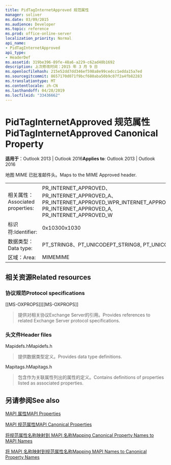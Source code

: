 ```yaml
---
title: PidTagInternetApproved 规范属性
manager: soliver
ms.date: 03/09/2015
ms.audience: Developer
ms.topic: reference
ms.prod: office-online-server
localization_priority: Normal
api_name:
- PidTagInternetApproved
api_type:
- HeaderDef
ms.assetid: 319be396-89fe-48a6-a229-c62ad48b1692
description: 上次修改时间：2015 年 3 月 9 日
ms.openlocfilehash: 215e52dd7dd346ef598a8e99cedcc1edda15a7ed
ms.sourcegitcommit: 8657170d071f9bcf680aba50b9c07f2a4fb82283
ms.translationtype: MT
ms.contentlocale: zh-CN
ms.lasthandoff: 04/28/2019
ms.locfileid: "33436662"
---
```

# <a name="pidtaginternetapproved-canonical-property"></a><span data-ttu-id="4c721-103">PidTagInternetApproved 规范属性</span><span class="sxs-lookup"><span data-stu-id="4c721-103">PidTagInternetApproved Canonical Property</span></span>

  
  
<span data-ttu-id="4c721-104">**适用于**：Outlook 2013 | Outlook 2016</span><span class="sxs-lookup"><span data-stu-id="4c721-104">**Applies to**: Outlook 2013 | Outlook 2016</span></span> 
  
<span data-ttu-id="4c721-105">地图 MIME 已批准邮件头。</span><span class="sxs-lookup"><span data-stu-id="4c721-105">Maps to the MIME Approved header.</span></span>
  
|||
|:-----|:-----|
|<span data-ttu-id="4c721-106">相关属性：</span><span class="sxs-lookup"><span data-stu-id="4c721-106">Associated properties:</span></span>  <br/> |<span data-ttu-id="4c721-107">PR_INTERNET_APPROVED、PR_INTERNET_APPROVED_A、PR_INTERNET_APPROVED_W</span><span class="sxs-lookup"><span data-stu-id="4c721-107">PR_INTERNET_APPROVED, PR_INTERNET_APPROVED_A, PR_INTERNET_APPROVED_W</span></span>  <br/> |
|<span data-ttu-id="4c721-108">标识符:</span><span class="sxs-lookup"><span data-stu-id="4c721-108">Identifier:</span></span>  <br/> |<span data-ttu-id="4c721-109">0x1030</span><span class="sxs-lookup"><span data-stu-id="4c721-109">0x1030</span></span>  <br/> |
|<span data-ttu-id="4c721-110">数据类型：</span><span class="sxs-lookup"><span data-stu-id="4c721-110">Data type:</span></span>  <br/> |<span data-ttu-id="4c721-111">PT_STRING8、PT_UNICODE</span><span class="sxs-lookup"><span data-stu-id="4c721-111">PT_STRING8, PT_UNICODE</span></span>  <br/> |
|<span data-ttu-id="4c721-112">区域：</span><span class="sxs-lookup"><span data-stu-id="4c721-112">Area:</span></span>  <br/> |<span data-ttu-id="4c721-113">MIME</span><span class="sxs-lookup"><span data-stu-id="4c721-113">MIME</span></span>  <br/> |
   
## <a name="related-resources"></a><span data-ttu-id="4c721-114">相关资源</span><span class="sxs-lookup"><span data-stu-id="4c721-114">Related resources</span></span>

### <a name="protocol-specifications"></a><span data-ttu-id="4c721-115">协议规范</span><span class="sxs-lookup"><span data-stu-id="4c721-115">Protocol specifications</span></span>

<span data-ttu-id="4c721-116">[[MS-OXPROPS]]</span><span class="sxs-lookup"><span data-stu-id="4c721-116">[[MS-OXPROPS]]</span></span> 
  
> <span data-ttu-id="4c721-117">提供对相关协议Exchange Server的引用。</span><span class="sxs-lookup"><span data-stu-id="4c721-117">Provides references to related Exchange Server protocol specifications.</span></span>
    
### <a name="header-files"></a><span data-ttu-id="4c721-118">头文件</span><span class="sxs-lookup"><span data-stu-id="4c721-118">Header files</span></span>

<span data-ttu-id="4c721-119">Mapidefs.h</span><span class="sxs-lookup"><span data-stu-id="4c721-119">Mapidefs.h</span></span>
  
> <span data-ttu-id="4c721-120">提供数据类型定义。</span><span class="sxs-lookup"><span data-stu-id="4c721-120">Provides data type definitions.</span></span>
    
<span data-ttu-id="4c721-121">Mapitags.h</span><span class="sxs-lookup"><span data-stu-id="4c721-121">Mapitags.h</span></span>
  
> <span data-ttu-id="4c721-122">包含作为关联属性列出的属性的定义。</span><span class="sxs-lookup"><span data-stu-id="4c721-122">Contains definitions of properties listed as associated properties.</span></span>
    
## <a name="see-also"></a><span data-ttu-id="4c721-123">另请参阅</span><span class="sxs-lookup"><span data-stu-id="4c721-123">See also</span></span>



[<span data-ttu-id="4c721-124">MAPI 属性</span><span class="sxs-lookup"><span data-stu-id="4c721-124">MAPI Properties</span></span>](mapi-properties.md)
  
[<span data-ttu-id="4c721-125">MAPI 规范属性</span><span class="sxs-lookup"><span data-stu-id="4c721-125">MAPI Canonical Properties</span></span>](mapi-canonical-properties.md)
  
[<span data-ttu-id="4c721-126">将规范属性名称映射到 MAPI 名称</span><span class="sxs-lookup"><span data-stu-id="4c721-126">Mapping Canonical Property Names to MAPI Names</span></span>](mapping-canonical-property-names-to-mapi-names.md)
  
[<span data-ttu-id="4c721-127">将 MAPI 名称映射到规范属性名称</span><span class="sxs-lookup"><span data-stu-id="4c721-127">Mapping MAPI Names to Canonical Property Names</span></span>](mapping-mapi-names-to-canonical-property-names.md)

